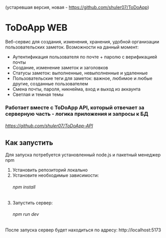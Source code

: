 (устаревшая версия, новая - https://github.com/shuler07/ToDoApp)
# ToDoApp WEB
Веб-сервис для создания, изменения, хранения, удобной организации пользовательских заметок. Возможности на данный момент: 
- Аутентификация пользователя по почте + паролю с верификацией почты  
- Создание, изменение заметок и заголовков  
- Статусы заметок: выполненные, невыполненные и удаленные  
- Пользовательские теги для заметок: важное, любимое и любые другие, созданные пользователем
- Смена почты, пароля, никнейма, вход и выход из аккаунта
- Светлая и темная темы
### Работает вместе с ToDoApp API, который отвечает за серверную часть - логика приложения и запросы к БД
###### https://github.com/shuler07/ToDoApp-API

## Как запустить
Для запуска потребуется установленный node.js и пакетный менеджер npm  
1. Установить репозиторий локально
2. Установите необходимые зависимости:
   ###### npm install
3. Запустить сервер:
   ###### npm run dev

После запуска сервер будет находиться по адресу: http://localhost:5173
